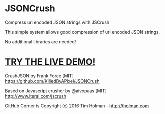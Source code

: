 # JSONCrush
Compress uri encoded JSON strings with JSCrush

This simple system allows good compression of uri encoded JSON strings. 

No additional libraries are needed!

# [TRY THE LIVE DEMO!](https://killedbyapixel.github.io/JSONCrush)

CrushJSON by Frank Force [MIT] https://github.com/KilledByAPixel/JSONCrush

Based on Javascript crusher by @aivopaas [MIT] http://www.iteral.com/jscrush

GitHub Corner is Copyright (c) 2016 Tim Holman - http://tholman.com

